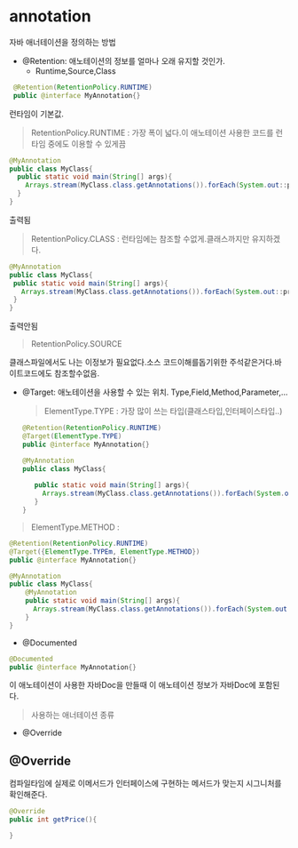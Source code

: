 # annotation
자바 애너테이션을 정의하는 방법

* @Retention: 애노테이션의 정보를 얼마나 오래 유지할 것인가.
  * Runtime,Source,Class
 ```java
  @Retention(RetentionPolicy.RUNTIME)
  public @interface MyAnnotation{}
```
  런타임이 기본값.
  >RetentionPolicy.RUNTIME : 가장 폭이 넓다.이 애노테이션 사용한 코드를 런타임 중에도 이용할 수 있게끔  
  ```java
  @MyAnnotation
  public class MyClass{
    public static void main(String[] args){
      Arrays.stream(MyClass.class.getAnnotations()).forEach(System.out::println);  
    }
  }
  
  ```
  출력됨
  >RetentionPolicy.CLASS : 런타임에는 참조할 수없게.클래스까지만 유지하겠다.
   ```java
  @MyAnnotation
  public class MyClass{
    public static void main(String[] args){
      Arrays.stream(MyClass.class.getAnnotations()).forEach(System.out::println);  
    }
  }
  
  ```
  출력안됨
  >RetentionPolicy.SOURCE  

  클래스파일에서도 나는 이정보가 필요없다.소스 코드이해를돕기위한 주석같은거다.바이트코드에도 참조할수없음.
* @Target: 애노테이션을 사용할 수 있는 위치. 
  Type,Field,Method,Parameter,...
  > ElementType.TYPE : 가장 많이 쓰는 타입(클래스타입,인터페이스타입..)
  ```java
  @Retention(RetentionPolicy.RUNTIME)
  @Target(ElementType.TYPE)
  public @interface MyAnnotation{}
  ```

   ```java
  @MyAnnotation
  public class MyClass{
      
      public static void main(String[] args){
        Arrays.stream(MyClass.class.getAnnotations()).forEach(System.out::println);  
      }
  }
  
  ```
> ElementType.METHOD : 

  ```java
  @Retention(RetentionPolicy.RUNTIME)
  @Target({ElementType.TYPEm, ElementType.METHOD})
  public @interface MyAnnotation{}
  ```

  ```java
  @MyAnnotation
  public class MyClass{
      @MyAnnotation
      public static void main(String[] args){
        Arrays.stream(MyClass.class.getAnnotations()).forEach(System.out::println);  
      }
  }
  
  ```  
* @Documented  
```java
@Documented
public @interface MyAnnotation{}
```
이 애노테이션이 사용한 자바Doc을 만들때 이 애노테이션 정보가 자바Doc에 포함된다.
>사용하는 애너테이션 종류
* @Override
## @Override
컴파일타임에 실제로 이메서드가  인터페이스에 구현하는 메서드가 맞는지 시그니처를 확인해준다.
```java
@Override
public int getPrice(){

}
```